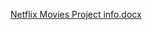 [Netflix Movies Project info.docx](https://github.com/pratikk95/Netflix-titles---PowerBi-Project/files/10830444/Netflix.Movies.Project.info.docx)

